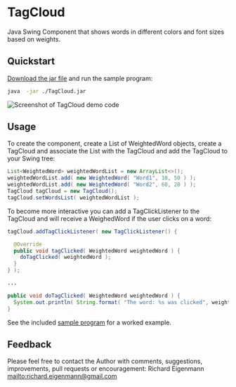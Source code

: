 TagCloud
========

Java Swing Component that shows words in different colors and font sizes based on weights.

Quickstart
----------

[Download the jar file](http://richardeigenmann.github.io/TagCloud/TagCloud.jar) and run the sample program:

```Bash
java  -jar ./TagCloud.jar
```

![Screenshot of TagCloud demo code](http://richardeigenmann.github.io/TagCloud/Screenshot1.png)


Usage
-----

To create the component, create a List of WeightedWord objects, create a TagCloud and associate the List<WeighetdWord> with the TagCloud and add the TagCloud to your Swing tree:

```Java
List<WeightedWord> weightedWordList = new ArrayList<>();
weightedWordList.add( new WeightedWord( "Word1", 10, 50 ) );
weightedWordList.add( new WeightedWord( "Word2", 60, 20 ) );
TagCloud tagCloud = new TagCloud();
tagCloud.setWordsList( weightedWordList );
```

To become more interactive you can add a TagClickListener to the TagCloud and will receive a WeighedWord if the user clicks on a word:

```Java
tagCloud.addTagClickListener( new TagClickListener() {

  @Override
  public void tagClicked( WeightedWord weightedWord ) {
    doTagClicked( weightedWord );
  }
} );

...

public void doTagClicked( WeightedWord weightedWord ) {
  System.out.println( String.format( "The word: %s was clicked", weightedWord.getWord() ) );
}
```


See the included [sample program](https://github.com/richardeigenmann/TagCloud/blob/master/src/main/java/org/TagCloud/Sample/SampleTagCloud.java) for a worked example.


Feedback
--------

Please feel free to contact the Author with comments, suggestions, improvements, pull requests or encouragement:
Richard Eigenmann
<mailto:richard.eigenmann@gmail.com>


<script>
  (function(i,s,o,g,r,a,m){i['GoogleAnalyticsObject']=r;i[r]=i[r]||function(){
  (i[r].q=i[r].q||[]).push(arguments)},i[r].l=1*new Date();a=s.createElement(o),
  m=s.getElementsByTagName(o)[0];a.async=1;a.src=g;m.parentNode.insertBefore(a,m)
  })(window,document,'script','//www.google-analytics.com/analytics.js','ga');

  ga('create', 'UA-47341387-2', 'richardeigenmann.github.io');
  ga('send', 'pageview');

</script>

